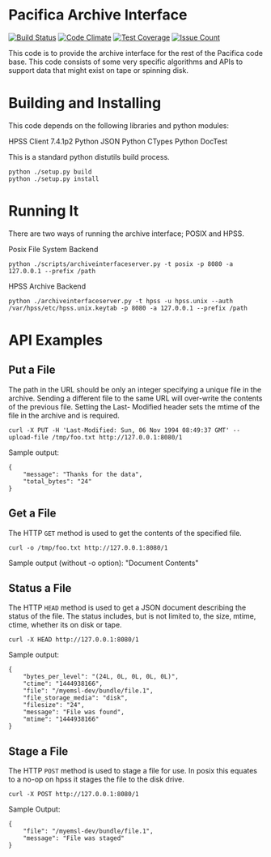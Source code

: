 # Pacifica Archive Interface
[![Build Status](https://travis-ci.org/EMSL-MSC/pacifica-archiveinterface.svg?branch=master)](https://travis-ci.org/EMSL-MSC/pacifica-archiveinterface)
[![Code Climate](https://codeclimate.com/github/EMSL-MSC/pacifica-archiveinterface/badges/gpa.svg)](https://codeclimate.com/github/EMSL-MSC/pacifica-archiveinterface)
[![Test Coverage](https://codeclimate.com/github/EMSL-MSC/pacifica-archiveinterface/badges/coverage.svg)](https://codeclimate.com/github/EMSL-MSC/pacifica-archiveinterface/coverage)
[![Issue Count](https://codeclimate.com/github/EMSL-MSC/pacifica-archiveinterface/badges/issue_count.svg)](https://codeclimate.com/github/EMSL-MSC/pacifica-archiveinterface)

This code is to provide the archive interface for the rest of the
Pacifica code base. This code consists of some very specific algorithms
and APIs to support data that might exist on tape or spinning disk.

# Building and Installing

This code depends on the following libraries and python modules:

HPSS Client 7.4.1p2
Python JSON
Python CTypes
Python DocTest

This is a standard python distutils build process.

```
python ./setup.py build
python ./setup.py install
```

# Running It

There are two ways of running the archive interface; POSIX and HPSS.

Posix File System Backend
```
python ./scripts/archiveinterfaceserver.py -t posix -p 8080 -a 127.0.0.1 --prefix /path
```
HPSS Archive Backend
```
python ./archiveinterfaceserver.py -t hpss -u hpss.unix --auth /var/hpss/etc/hpss.unix.keytab -p 8080 -a 127.0.0.1 --prefix /path
```

# API Examples

## Put a File

The path in the URL should be only an integer specifying a unique 
file in the archive. Sending a different file to the same URL will
over-write the contents of the previous file. Setting the Last-
Modified header sets the mtime of the file in the archive and is
required.

```
curl -X PUT -H 'Last-Modified: Sun, 06 Nov 1994 08:49:37 GMT' --upload-file /tmp/foo.txt http://127.0.0.1:8080/1
```

Sample output:
```
{
    "message": "Thanks for the data", 
    "total_bytes": "24"
}
```

## Get a File
The HTTP `GET` method is used to get the contents
of the specified file.
```
curl -o /tmp/foo.txt http://127.0.0.1:8080/1
```
Sample output (without -o option):
"Document Contents"

## Status a File

The HTTP ```HEAD``` method is used to get a JSON document describing the
status of the file. The status includes, but is not limited to, the
size, mtime, ctime, whether its on disk or tape.
```
curl -X HEAD http://127.0.0.1:8080/1
```
Sample output:
```
{
    "bytes_per_level": "(24L, 0L, 0L, 0L, 0L)", 
    "ctime": "1444938166", 
    "file": "/myemsl-dev/bundle/file.1", 
    "file_storage_media": "disk", 
    "filesize": "24", 
    "message": "File was found", 
    "mtime": "1444938166"
}
```

## Stage a File
The HTTP `POST` method is used to stage a file for use.  In posix this
equates to a no-op on hpss it stages the file to the disk drive.

```
curl -X POST http://127.0.0.1:8080/1
```

Sample Output:
```
{
    "file": "/myemsl-dev/bundle/file.1", 
    "message": "File was staged"
}
```
